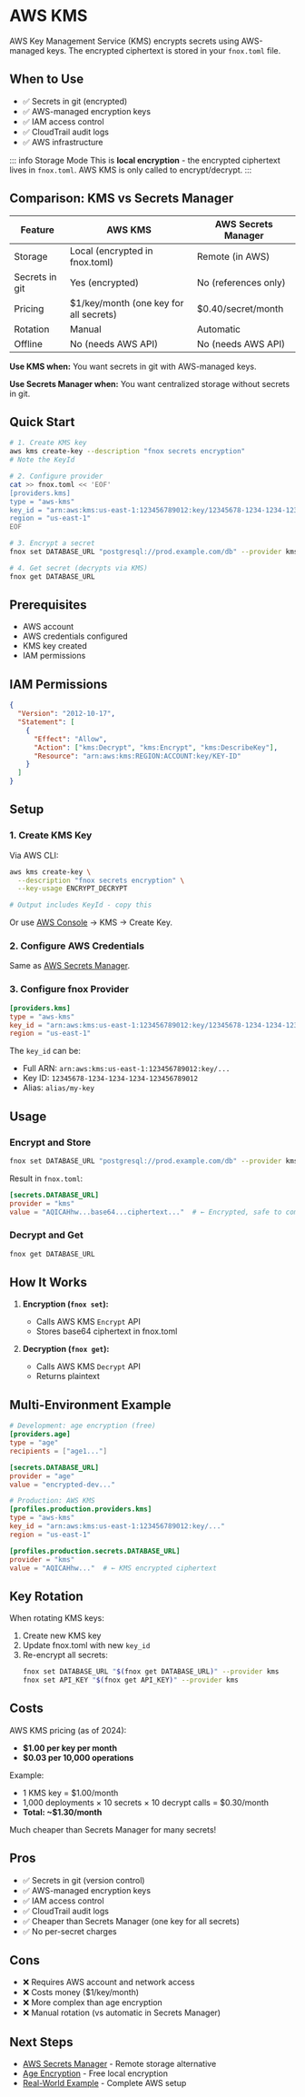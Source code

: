 # AWS KMS

AWS Key Management Service (KMS) encrypts secrets using AWS-managed keys. The encrypted ciphertext is stored in your `fnox.toml` file.

## When to Use

- ✅ Secrets in git (encrypted)
- ✅ AWS-managed encryption keys
- ✅ IAM access control
- ✅ CloudTrail audit logs
- ✅ AWS infrastructure

::: info Storage Mode
This is **local encryption** - the encrypted ciphertext lives in `fnox.toml`. AWS KMS is only called to encrypt/decrypt.
:::

## Comparison: KMS vs Secrets Manager

| Feature        | AWS KMS                                | AWS Secrets Manager  |
| -------------- | -------------------------------------- | -------------------- |
| Storage        | Local (encrypted in fnox.toml)         | Remote (in AWS)      |
| Secrets in git | Yes (encrypted)                        | No (references only) |
| Pricing        | $1/key/month (one key for all secrets) | $0.40/secret/month   |
| Rotation       | Manual                                 | Automatic            |
| Offline        | No (needs AWS API)                     | No (needs AWS API)   |

**Use KMS when:** You want secrets in git with AWS-managed keys.

**Use Secrets Manager when:** You want centralized storage without secrets in git.

## Quick Start

```bash
# 1. Create KMS key
aws kms create-key --description "fnox secrets encryption"
# Note the KeyId

# 2. Configure provider
cat >> fnox.toml << 'EOF'
[providers.kms]
type = "aws-kms"
key_id = "arn:aws:kms:us-east-1:123456789012:key/12345678-1234-1234-1234-123456789012"
region = "us-east-1"
EOF

# 3. Encrypt a secret
fnox set DATABASE_URL "postgresql://prod.example.com/db" --provider kms

# 4. Get secret (decrypts via KMS)
fnox get DATABASE_URL
```

## Prerequisites

- AWS account
- AWS credentials configured
- KMS key created
- IAM permissions

## IAM Permissions

```json
{
  "Version": "2012-10-17",
  "Statement": [
    {
      "Effect": "Allow",
      "Action": ["kms:Decrypt", "kms:Encrypt", "kms:DescribeKey"],
      "Resource": "arn:aws:kms:REGION:ACCOUNT:key/KEY-ID"
    }
  ]
}
```

## Setup

### 1. Create KMS Key

Via AWS CLI:

```bash
aws kms create-key \
  --description "fnox secrets encryption" \
  --key-usage ENCRYPT_DECRYPT

# Output includes KeyId - copy this
```

Or use [AWS Console](https://console.aws.amazon.com/kms/) → KMS → Create Key.

### 2. Configure AWS Credentials

Same as [AWS Secrets Manager](/providers/aws-sm#configure-aws-credentials).

### 3. Configure fnox Provider

```toml
[providers.kms]
type = "aws-kms"
key_id = "arn:aws:kms:us-east-1:123456789012:key/12345678-1234-1234-1234-123456789012"
region = "us-east-1"
```

The `key_id` can be:

- Full ARN: `arn:aws:kms:us-east-1:123456789012:key/...`
- Key ID: `12345678-1234-1234-1234-123456789012`
- Alias: `alias/my-key`

## Usage

### Encrypt and Store

```bash
fnox set DATABASE_URL "postgresql://prod.example.com/db" --provider kms
```

Result in `fnox.toml`:

```toml
[secrets.DATABASE_URL]
provider = "kms"
value = "AQICAHhw...base64...ciphertext..."  # ← Encrypted, safe to commit!
```

### Decrypt and Get

```bash
fnox get DATABASE_URL
```

## How It Works

1. **Encryption (`fnox set`):**
   - Calls AWS KMS `Encrypt` API
   - Stores base64 ciphertext in fnox.toml

2. **Decryption (`fnox get`):**
   - Calls AWS KMS `Decrypt` API
   - Returns plaintext

## Multi-Environment Example

```toml
# Development: age encryption (free)
[providers.age]
type = "age"
recipients = ["age1..."]

[secrets.DATABASE_URL]
provider = "age"
value = "encrypted-dev..."

# Production: AWS KMS
[profiles.production.providers.kms]
type = "aws-kms"
key_id = "arn:aws:kms:us-east-1:123456789012:key/..."
region = "us-east-1"

[profiles.production.secrets.DATABASE_URL]
provider = "kms"
value = "AQICAHhw..."  # ← KMS encrypted ciphertext
```

## Key Rotation

When rotating KMS keys:

1. Create new KMS key
2. Update fnox.toml with new `key_id`
3. Re-encrypt all secrets:
   ```bash
   fnox set DATABASE_URL "$(fnox get DATABASE_URL)" --provider kms
   fnox set API_KEY "$(fnox get API_KEY)" --provider kms
   ```

## Costs

AWS KMS pricing (as of 2024):

- **$1.00 per key per month**
- **$0.03 per 10,000 operations**

Example:

- 1 KMS key = $1.00/month
- 1,000 deployments × 10 secrets × 10 decrypt calls = $0.30/month
- **Total: ~$1.30/month**

Much cheaper than Secrets Manager for many secrets!

## Pros

- ✅ Secrets in git (version control)
- ✅ AWS-managed encryption keys
- ✅ IAM access control
- ✅ CloudTrail audit logs
- ✅ Cheaper than Secrets Manager (one key for all secrets)
- ✅ No per-secret charges

## Cons

- ❌ Requires AWS account and network access
- ❌ Costs money ($1/key/month)
- ❌ More complex than age encryption
- ❌ Manual rotation (vs automatic in Secrets Manager)

## Next Steps

- [AWS Secrets Manager](/providers/aws-sm) - Remote storage alternative
- [Age Encryption](/providers/age) - Free local encryption
- [Real-World Example](/guide/real-world-example) - Complete AWS setup
